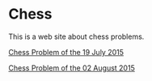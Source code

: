 # Chess
This is a web site about chess problems. 

[Chess Problem of the 19 July 2015](https://github.com/ricardoues/chess/blob/master/july2015/problem19.pdf) 

[Chess Problem of the 02 August 2015](https://github.com/ricardoues/chess/blob/master/august2015/problem02.pdf) 
 
